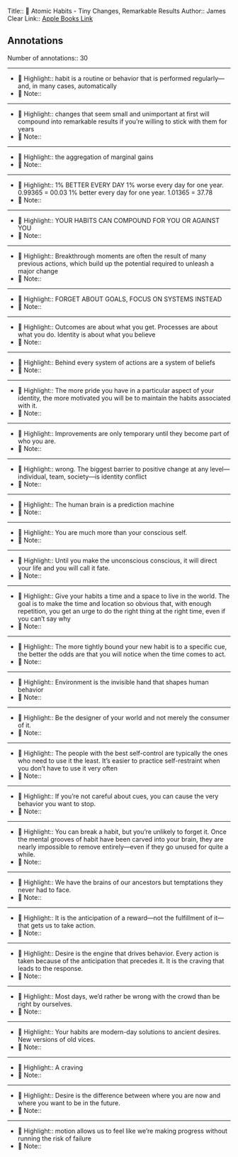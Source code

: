 Title:: 📕 Atomic Habits - Tiny Changes, Remarkable Results
Author:: James Clear
Link:: [Apple Books Link](ibooks://assetid/DD3FD18D973FD0C8AD8F742C5DF7BD07)

## Annotations

Number of annotations:: 30

----

- 🎯 Highlight:: habit is a routine or behavior that is performed regularly—and, in many cases, automatically
- 📝 Note::  


----

- 🎯 Highlight:: changes that seem small and unimportant at first will compound into remarkable results if you’re willing to stick with them for years
- 📝 Note::  


----

- 🎯 Highlight:: the aggregation of marginal gains
- 📝 Note::  


----

- 🎯 Highlight:: 1% BETTER EVERY DAY
1% worse every day for one year.  0.99365 = 00.03
1% better every day for one year.  1.01365 = 37.78
- 📝 Note::  


----

- 🎯 Highlight:: YOUR HABITS CAN COMPOUND FOR YOU OR AGAINST YOU
- 📝 Note::  


----

- 🎯 Highlight:: Breakthrough moments are often the result of many previous actions, which build up the potential required to unleash a major change
- 📝 Note::  


----

- 🎯 Highlight:: FORGET ABOUT GOALS, FOCUS ON SYSTEMS INSTEAD
- 📝 Note::  


----

- 🎯 Highlight:: Outcomes are about what you get. Processes are about what you do. Identity is about what you believe
- 📝 Note::  


----

- 🎯 Highlight:: Behind every system of actions are a system of beliefs
- 📝 Note::  


----

- 🎯 Highlight:: The more pride you have in a particular aspect of your identity, the more motivated you will be to maintain the habits associated with it.
- 📝 Note::  


----

- 🎯 Highlight:: Improvements are only temporary until they become part of who you are.
- 📝 Note::  


----

- 🎯 Highlight:: wrong. The biggest barrier to positive change at any level—individual, team, society—is identity conflict
- 📝 Note::  


----

- 🎯 Highlight:: The human brain is a prediction machine
- 📝 Note::  


----

- 🎯 Highlight:: You are much more than your conscious self.
- 📝 Note::  


----

- 🎯 Highlight:: Until you make the unconscious conscious, it will direct your life and you will call it fate.
- 📝 Note::  


----

- 🎯 Highlight:: Give your habits a time and a space to live in the world. The goal is to make the time and location so obvious that, with enough repetition, you get an urge to do the right thing at the right time, even if you can’t say why
- 📝 Note::  


----

- 🎯 Highlight:: The more tightly bound your new habit is to a specific cue, the better the odds are that you will notice when the time comes to act.
- 📝 Note::  


----

- 🎯 Highlight:: Environment is the invisible hand that shapes human behavior
- 📝 Note::  


----

- 🎯 Highlight:: Be the designer of your world and not merely the consumer of it.
- 📝 Note::  


----

- 🎯 Highlight:: The people with the best self-control are typically the ones who need to use it the least. It’s easier to practice self-restraint when you don’t have to use it very often
- 📝 Note::  


----

- 🎯 Highlight:: If you’re not careful about cues, you can cause the very behavior you want to stop.
- 📝 Note::  


----

- 🎯 Highlight:: You can break a habit, but you’re unlikely to forget it. Once the mental grooves of habit have been carved into your brain, they are nearly impossible to remove entirely—even if they go unused for quite a while.
- 📝 Note::  


----

- 🎯 Highlight:: We have the brains of our ancestors but temptations they never had to face.
- 📝 Note::  


----

- 🎯 Highlight:: It is the anticipation of a reward—not the fulfillment of it—that gets us to take action.
- 📝 Note::  


----

- 🎯 Highlight:: Desire is the engine that drives behavior. Every action is taken because of the anticipation that precedes it. It is the craving that leads to the response.
- 📝 Note::  


----

- 🎯 Highlight:: Most days, we’d rather be wrong with the crowd than be right by ourselves.
- 📝 Note::  


----

- 🎯 Highlight:: Your habits are modern-day solutions to ancient desires. New versions of old vices.
- 📝 Note::  


----

- 🎯 Highlight:: A craving
- 📝 Note::  


----

- 🎯 Highlight:: Desire is the difference between where you are now and where you want to be in the future.
- 📝 Note::  


----

- 🎯 Highlight:: motion allows us to feel like we’re making progress without running the risk of failure
- 📝 Note::  


